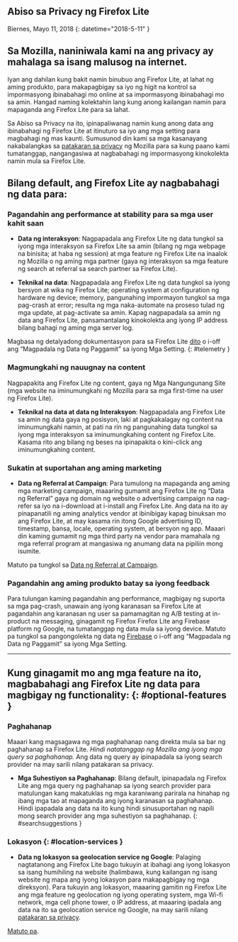 ## <span class="privacy-header-firefox-lite">Abiso sa Privacy ng</span> <span class="privacy-header-policy">Firefox Lite</span>

Biernes, Mayo 11, 2018
{: datetime="2018-5-11" }

## Sa Mozilla, naniniwala kami na ang privacy ay mahalaga sa isang malusog na internet.

Iyan ang dahilan kung bakit namin binubuo ang Firefox Lite, at lahat ng aming produkto, para makapagbigay sa iyo ng higit na kontrol sa impormasyong ibinabahagi mo online at sa impormasyong ibinabahagi mo sa amin. Hangad naming kolektahin lang kung anong kailangan namin para mapaganda ang Firefox Lite para sa lahat.

Sa Abiso sa Privacy na ito, ipinapaliwanag namin kung anong data ang ibinabahagi ng Firefox Lite at itinuturo sa iyo ang mga setting para magbahagi ng mas kaunti. Sumusunod din kami sa mga kasanayang nakabalangkas sa [patakaran sa privacy](https://www.mozilla.org/privacy/) ng Mozilla para sa kung paano kami tumatanggap, nangangasiwa at nagbabahagi ng impormasyong kinokolekta namin mula sa Firefox Lite.

## Bilang default, ang Firefox Lite ay nagbabahagi ng data para:

### Pagandahin ang performance at stability para sa mga user kahit saan

* __Data ng interaksyon__: Nagpapadala ang Firefox Lite ng data tungkol sa iyong mga interaksyon sa Firefox Lite sa amin (bilang ng mga webpage na binisita; at haba ng session) at mga feature ng Firefox Lite na inaalok ng Mozilla o ng aming mga partner (gaya ng interaksyon sa mga feature ng search at referral sa search partner sa Firefox Lite).

* __Teknikal na data__: Nagpapadala ang Firefox Lite ng data tungkol sa iyong bersyon at wika ng Firefox Lite; operating system at configuration ng hardware ng device; memory, pangunahing impormayon tungkol sa mga pag-crash at error; resulta ng mga naka-automate na proseso tulad ng mga update, at pag-activate sa amin. Kapag nagpapadala sa amin ng data ang Firefox Lite, pansamantalang kinokolekta ang iyong IP address bilang bahagi ng aming mga server log.

Magbasa ng detalyadong dokumentasyon para sa Firefox Lite [dito](https://github.com/mozilla-tw/Firefox-Lite/wiki/Telemetry) o i-off ang “Magpadala ng Data ng Paggamit” sa iyong Mga Setting.
{: #telemetry }

### Magmungkahi ng nauugnay na content

Nagpapakita ang Firefox Lite ng content, gaya ng Mga Nangungunang Site (mga website na iminumungkahi ng Mozilla para sa mga first-time na user ng Firefox Lite).

* __Teknikal na data at data ng Interaksyon__: Nagpapadala ang Firefox Lite sa amin ng data gaya ng posisyon, laki at pagkakalagay ng content na iminumungkahi namin, at pati na rin ng pangunahing data tungkol sa iyong mga interaksyon sa iminumungkahing content ng Firefox Lite. Kasama rito ang bilang ng beses na ipinapakita o kini-click ang iminumungkahing content.

### Sukatin at suportahan ang aming marketing

* __Data ng Referral at Campaign__: Para tumulong na mapaganda ang aming mga marketing campaign, maaaring gumamit ang Firefox Lite ng “Data ng Referral” gaya ng domain ng website o advertising campaign na nag-refer sa iyo na i-download at i-install ang Firefox Lite. Ang data na ito ay pinapanatili ng aming analytics vendor at ibinibigay kapag binuksan mo ang Firefox Lite, at may kasama rin itong Google advertising ID, timestamp, bansa, locale, operating system, at bersyon ng app. Maaari din kaming gumamit ng mga third party na vendor para mamahala ng mga referral program at mangasiwa ng anumang data na pipiliin mong isumite.

Matuto pa tungkol sa [Data ng Referral at Campaign](https://github.com/mozilla-tw/Firefox-Lite/wiki/Telemetry#install-campaign-tracking). 

### Pagandahin ang aming produkto batay sa iyong feedback

Para tulungan kaming pagandahin ang performance, magbigay ng suporta sa mga pag-crash, unawain ang iyong karanasan sa Firefox Lite at pagandahin ang karanasan ng user sa pamamagitan ng A/B testing at in-product na messaging, ginagamit ng Firefox Firefox Lite ang Firebase platform ng Google, na tumatanggap ng data mula sa iyong device. Matuto pa tungkol sa pangongolekta ng data ng [Firebase](https://support.google.com/firebase/answer/6318039?hl=en) o i-off ang “Magpadala ng Data ng Paggamit” sa iyong Mga Setting. 

---

## Kung ginagamit mo ang mga feature na ito, magbabahagi ang Firefox Lite ng data para magbigay ng functionality: {: #optional-features }

### Paghahanap

Maaari kang magsagawa ng mga paghahanap nang direkta mula sa bar ng paghahanap sa Firefox Lite. _Hindi natatanggap ng Mozilla ang iyong mga query sa paghahanap._ Ang data ng query ay ipinapadala sa iyong search provider na may sarili nilang patakaran sa privacy.

* __Mga Suhestiyon sa Paghahanap__: Bilang default, ipinapadala ng Firefox Lite ang mga query ng paghahanap sa iyong search provider para matulungan kang makatuklas ng mga karaniwang parirala na hinahap ng ibang mga tao at mapaganda ang iyong karanasan sa paghahanap. Hindi ipapadala ang data na ito kung hindi sinusuportahan ng napili mong search provider ang mga suhestiyon sa paghahanap.
{: #searchsuggestions }
    
### Lokasyon {: #location-services }

* __Data ng lokasyon sa geolocation service ng Google__: Palaging nagtatanong ang Firefox Lite bago tukuyin at ibahagi ang iyong lokasyon sa isang humihiling na website (halimbawa, kung kailangan ng isang website ng mapa ang iyong lokasyon para makapagbigay ng mga direksyon). Para tukuyin ang lokasyon, maaaring gamitin ng Firefox Lite ang mga feature ng geolocation ng iyong operating system, mga Wi-fi network, mga cell phone tower, o IP address, at maaaring ipadala ang data na ito sa geolocation service ng Google, na may sarili nilang [patakaran sa privacy](https://www.google.com/privacy/lsf.html).

[Matuto pa](https://www.mozilla.org/firefox/geolocation/).
